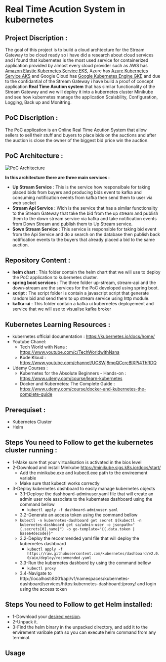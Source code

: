 # Real Time Acution System in kubernetes
## Project Discription :
The goal of this project is to build a cloud archtecture for the Stream Gateway to be cloud ready so i have did a research about cloud services and i found that kubernetes is the most used service for containerized application provided by almost every cloud provider such as AWS has [Amazon Elastic Kubernetes Service EKS](https://aws.amazon.com/eks/), Azure has [Azure Kubernetes Service AKS](https://azure.microsoft.com/en-in/services/kubernetes-service/) and Google Cloud has [Google Kubernetes Engine GKE](https://cloud.google.com/kubernetes-engine) and due to the confidantial of the Stream Gateway i have build a proof of concept application **Real Time Acution system** that has similar functionality of the Stream Gateway and we will deploy it into a kubernetes cluster Minikube and see how kubernetes manage the application Scalability, Configuration, Logging, Back up and Monitring.

## PoC Discription :
The PoC application is an Online Real Time Acution System that allow sellers to sell their stuff and buyers to place bids on the auctions and after the auction is close the owner of the biggest bid price win the auction.
## PoC Architecture :
![PoC Architecture](https://user-images.githubusercontent.com/40581620/114798457-4b0c9f00-9d8d-11eb-83c4-16a5a88f9330.png)

**In this architecture there are three main services :**
* **Up Stream Service** : This is the service how responsibale for taking placed bids from buyers and producing bids event to kafka and consuming notification events from kafka then send them to user via web socket
* **Stream Api Service** : Wich is the service that has a similar functionality to the Stream Gateway that take the bid from the up stream and publish them to the down stream service via kafka and take notification events from Down Stream and publish them to Up Stream service.
* **Sown Stream Service** : This service is responsible for taking bid event from the Api Service and do a search on the database then publish back notification events to the buyers that already placed a bid to the same auction.
## Repository Content :
* **helm chart** :
This folder contain the helm chart that we will use to deploy the PoC application to kubernetes cluster.
* **spring boot services** :
The three folder up-stream, stream-api and the down-stream are the services for the PoC developed using spring boot.
* **script** :
The script folder is contain a javascript script that generate random bid and send them to up stream service using http module.
* **kafka-ui** :
This folder contain a kafka ui kubernetes deployement and service that we will use to visualise kafka broker
## Kubernetes Learning Resources :
* kubernetes official documentation : https://kubernetes.io/docs/home/
* Youtube Chanel:
  * Tech World with Nana : https://www.youtube.com/c/TechWorldwithNana
  * Kode Kloud : https://www.youtube.com/channel/UCSWj8mqQCcrcBlXPi4ThRDQ
* Udemy Courses :
  * Kubernetes for the Absolute Beginners - Hands-on : https://www.udemy.com/course/learn-kubernetes
  * Docker and Kubernetes: The Complete Guide : https://www.udemy.com/course/docker-and-kubernetes-the-complete-guide

## Prerequiset :
* Kubernetes Cluster
* Helm
## Steps You need to Follow to get the kubernetes cluster running :
* 1-Make sure that your virtualisation is activated in the bios level
* 2-Download and install Minikube https://minikube.sigs.k8s.io/docs/start/
  * Add the minikube.exe and kubectl.exe path to the envireement variable
  * Make sure that kubectl works correctly
* 3-Deploy kubernetes dashboard to easily manage kubernetes objects 
  * 3.1-Deploye the dashboard-adminuser.yaml file that will create an admin user role associate to the kubernates dashboard using the command bellow
    * ```kubectl apply -f dashboard-adminuser.yaml```
  * 3.2-Generate an access token using the command bellow
  * ```kubectl -n kubernetes-dashboard get secret $(kubectl -n kubernetes-dashboard get sa/admin-user -o jsonpath="{.secrets[0].name}") -o go-template="{{.data.token | base64decode}}"```
  * 3.2-Deploy the recommended yaml file that will deploy the kubernetes dashboard
    * ```kubectl apply -f https://raw.githubusercontent.com/kubernetes/dashboard/v2.0.0/aio/deploy/recommended.yaml```
  * 3.3-Run the kubernetes dashbord by using the command bellow
    * ```kubectl proxy```
  * 3.4-Navigate to http://localhost:8001/api/v1/namespaces/kubernetes-dashboard/services/https:kubernetes-dashboard:/proxy/ and login using the access token
## Steps You need to Follow to get Helm installed:
* 1-Download your [desired version](https://github.com/helm/helm/releases).
* 2-Unpack it.
* 3-Find the helm binary in the unpacked directory, and add it to the envirement varibale path so you can execute helm command from any terminal.
## Usage
